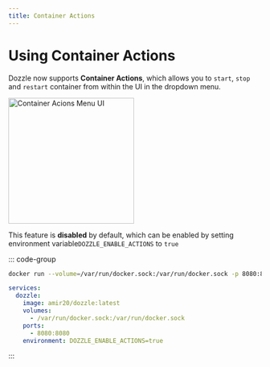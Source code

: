 ```yaml
---
title: Container Actions
---
```


# Using Container Actions

Dozzle now supports **Container Actions**, which allows you to `start`, `stop` and `restart` container from within the UI in the dropdown menu.

<img title="Container Actions" alt="Container Acions Menu UI" width="250" src="/.vitepress/theme/media/dozzle-ui-actions.png">

This feature is **disabled** by default, which can be enabled by setting environment variable`DOZZLE_ENABLE_ACTIONS` to `true`

::: code-group

```sh
docker run --volume=/var/run/docker.sock:/var/run/docker.sock -p 8080:8080 amir20/dozzle --enable-actions
```

```yaml [docker-compose.yml]
services:
  dozzle:
    image: amir20/dozzle:latest
    volumes:
      - /var/run/docker.sock:/var/run/docker.sock
    ports:
      - 8080:8080
    environment: DOZZLE_ENABLE_ACTIONS=true
```

:::
